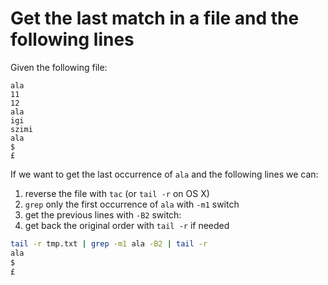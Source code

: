 # Get the last match in a file and the following lines

Given the following file:

```
ala
11
12
ala
igi
szimi
ala
$
£
```

If we want to get the last occurrence of `ala` and the following lines
we can:

1. reverse the file with `tac` (or `tail -r` on OS X)
2. `grep` only the first occurrence of `ala` with `-m1` switch
3. get the previous lines with `-B2` switch:
4. get back the original order with `tail -r` if needed

```bash
tail -r tmp.txt | grep -m1 ala -B2 | tail -r
ala
$
£
```

